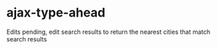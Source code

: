# ajax-type-ahead

Edits pending, edit search results to return the nearest cities that match search results
